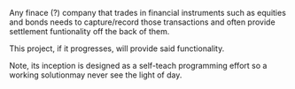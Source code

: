 Any finace (?) company that trades in financial instruments such as equities and bonds needs to capture/record those transactions and often provide settlement funtionality off the back of them.

This project, if it progresses, will provide said functionality.

Note, its inception is designed as a self-teach programming effort so a working solutionmay never see the light of day.